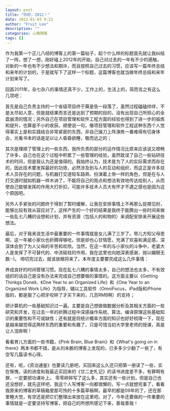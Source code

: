 ```yaml
---
layout: post
title: "你好，2012！"
date: 2012-01-03 9:23
author: "Fruit Lee"
description: ""
categories: 心情随笔
tags: []
---
```


作为我第一个正儿八经的博客上的第一篇帖子，起个什么样的标题首先就让我纠结了一阵，想了一想，刚好碰上2012年的开始，自己对过去的一年有不少的感触，对新的一年也有不少想法和期许，而且按照自己过去的习惯，应该写一篇年终总结和来年的计划的，于是就写下了这样一个标题，这篇博客也就当做年终总结和来年计划来写了。 

回首2011年，杂七杂八的事情还真不少，工作上的，生活上的，简而言之有这么几项吧： 

首先是自己负责主持的一个省级项目终于算是告一段落了，虽然过程磕磕绊绊，不是太尽如人意，但是就结果而言还是达到了预期的目的，没有出现自己所担心的全盘崩溃的情况；另外自己在项目管理和软件工程方面的经验也得到了进一步的锻炼和提升，也算是不小的收获。顺便说一句，像项目管理和软件工程这种东西个人觉得事实上是和实践结合非常紧密的东西，非自己操刀上阵演练一番难得有切身体会，光看书本的话是足以让人昏昏欲睡，敬而远之的； 

其次是理顺了管理上的一些东西，我所负责的部分的运作情况比原来应该说又顺畅了许多，自己也在这个过程中积累了一些管理的经验，虽然耽误了自己一些钻研技术的时间，但是我认为还是值得的。我始终认为，技术是为了人的实际需求而存在的，因此技术要发挥最好的功效，必然涉及到与人的互动和组织，而这正是许多技术人员存在的问题，与机器打交道轻车路熟、扮演着上帝一样的角色，但是在与人打交道时就如机器一样木讷了，不能将自己的观点和想法有效地传达给别人，从而使自己能够发挥的作用大打折扣，可能许多技术人员大有怀才不遇之感也是因为这个原因吧。 

另外人手紧张的问题终于得到了暂时缓解，让我在安排事情上不再那么捉襟见肘，能够比较有效从容应对了。这样产生的一个好的结果是我终于能腾出一些时间来做一些乱七八糟的设想和计划，并有资源（包括人的和物的）来调配安排来开展这些想法。 

最后，对于我来说生活中最重要的一件事情就是女儿满了三岁了。带儿方知父母恩啊，这一年被小家伙也折腾得够呛，但是却也心甘情愿，充满了欢喜和满足感，深深体会到了为人父母的辛苦和欢欣。当然，在这一年的与小家伙的斗争中，老婆大人是发挥了不可替代的、中流砥柱的作用，我在这里也向她深表感谢，抛以媚眼无数:-)。 
唠叨完过去，就该放眼将来了。本年度主要要完成这么几件事情： 

养成良好的时间管理习惯。现在乱七八糟的事情太多，自己的想法也太多，不有效组织的话自己是没有办法来完成自己想要做的事情的。这方面主要以《Getting Thinkgs Done》、《One Year to an Organized Life》和《One Year to an Organized Work Life》为指导，辅以工具软件（OmniFocus，iPad版和iPhone版的，都是狠了心把牙咬碎了才买下来的，几百RMB啊）的支持； 

把计算机的一些基础知识过一遍。主要是自己想做做数据分析及其相关方面的一些研究和开发，在过去一年的折腾过程中深感操作系统、算法、编译原理这些基础知识的重要性和不可或缺性；还有就是将统计概率方面的知识也好好梳理一下，现在是越来越觉得这两样东西的重要和有趣了，只是可惜当初大学里老师的授课，真是让人泪奔啊！ 

看看育儿方面的一些书籍，《Pink Brain, Blue Brain》和《What's going on in there》两本书都不错，是从刘未鹏的博客上发现的，已多多少少翻了一些了，有空写几篇读书心得。 

还有，呃，《资治通鉴》也要读几册吧，买回来这么久还只把第一册读了一些，实在惭愧，读的进度和我最近买回来的《廿二史札记》的读书进度差不多，有罪啊有罪，一定要把功课补上。 
零零碎碎写了这么多，其实还有一些计划，但是自己也还没想好，就先这样吧，我这个人写博客一向都很懒的，写一点就想完事了，看看我原来的博客的草稿箱里那可怜的十多篇草稿啊，最早的都是09年的了，还在那里睡大觉，有空还是把它们整理出来放在这里吧。对了，今年还要做的一件重要的事情就是一定要坚持写博客，把自己的所想所感记下来，善哉善哉！
